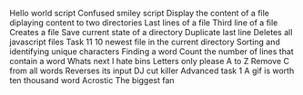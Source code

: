 Hello world script
Confused smiley script
Display the content of a file
diplaying content to two directories
Last lines of a file
Third line of a file
Creates a file
Save current state of a directory
Duplicate last line
Deletes all javascript files
Task 11
10 newest file in the current directory
Sorting and identifying unique characters
Finding a word
Count the number of lines that contain a word
Whats next
I hate bins
Letters only please
A to Z
Remove C from all words
Reverses its input
DJ cut killer
Advanced task 1
A gif is worth ten thousand word
Acrostic
The biggest fan
